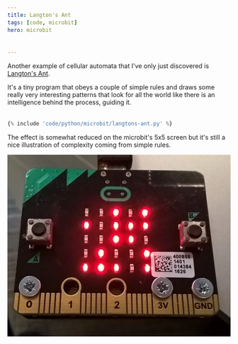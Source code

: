 ```yaml
---
title: Langton's Ant
tags: [code, microbit]
hero: microbit


---
```


Another example of cellular automata that I've only just discovered is <a href="https://en.wikipedia.org/wiki/Langton's_ant">Langton's Ant</a>.

It's a tiny program that obeys a couple of simple rules and draws some really very interesting patterns that look for all the world like
there is an intelligence behind the process, guiding it.

```python

{% include 'code/python/microbit/langtons-ant.py' %}

```

The effect is somewhat reduced on the microbit's 5x5 screen but it's still a nice illustration of complexity coming from simple rules.

![ant](/img/posts/langtons-ant/langtons-ant.webp)
